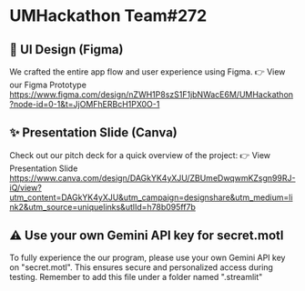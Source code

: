 ﻿# UMHackathon Team#272
## 🎨 UI Design (Figma)

We crafted the entire app flow and user experience using Figma.
👉 View our Figma Prototype
https://www.figma.com/design/nZWH1P8szS1F1jbNWacE6M/UMHackathon?node-id=0-1&t=JjOMFhERBcH1PX0O-1


## ✨ Presentation Slide (Canva)

Check out our pitch deck for a quick overview of the project:
👉 View Presentation Slide
https://www.canva.com/design/DAGkYK4yXJU/ZBUmeDwqwmKZsgn99RJ-iQ/view?utm_content=DAGkYK4yXJU&utm_campaign=designshare&utm_medium=link2&utm_source=uniquelinks&utlId=h78b095ff7b

## ⚠️ Use your own Gemini API key for secret.motl

To fully experience the our program, please use your own Gemini API key on "secret.motl".
This ensures secure and personalized access during testing. Remember to add this file under a folder named ".streamlit"


